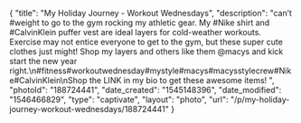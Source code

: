 {
    "title": "My Holiday Journey - Workout Wednesdays",
    "description": "can’t #weight to go to the gym rocking my athletic gear. My #Nike shirt and #CalvinKlein puffer vest are ideal layers for cold-weather workouts. Exercise may not entice everyone to get to the gym, but these super cute clothes just might! Shop my layers and others like them @macys and kick start the  new year right.\n#fitness#workoutwednesday#mystyle#macys#macysstylecrew#Nike#CalvinKlein\nShop the LINK in my bio to get these awesome items! ",
    "photoId": "188724441",
    "date_created": "1545148396",
    "date_modified": "1546466829",
    "type": "captivate",
    "layout": "photo",
    "url": "\/p\/my-holiday-journey-workout-wednesdays\/188724441"
}